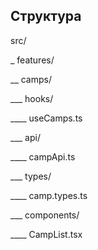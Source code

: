 ## Структура
src/

_ features/

__ camps/

___ hooks/

____ useCamps.ts

___ api/

____ campApi.ts

___ types/

____ camp.types.ts

___ components/

____ CampList.tsx



